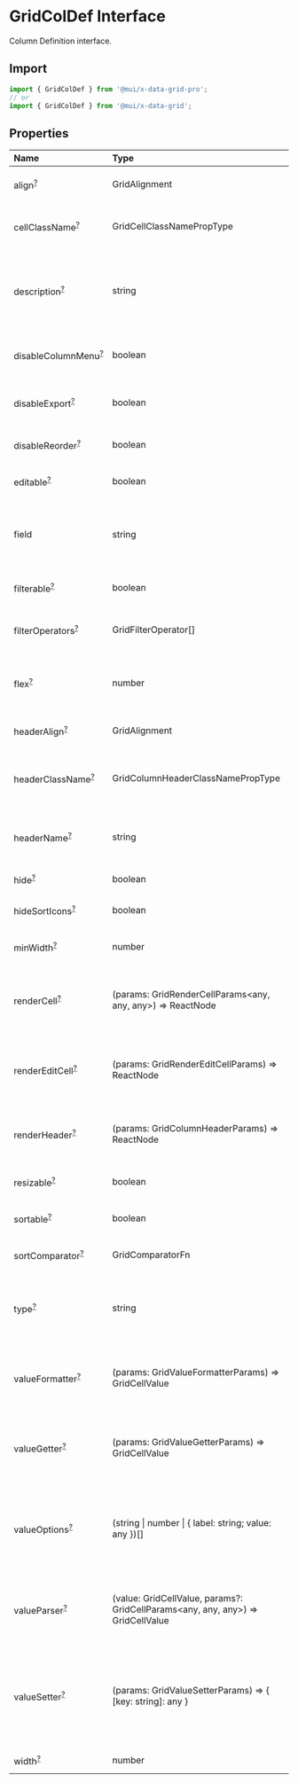 # GridColDef Interface

<p class="description">Column Definition interface.</p>

## Import

```js
import { GridColDef } from '@mui/x-data-grid-pro';
// or
import { GridColDef } from '@mui/x-data-grid';
```

## Properties

| Name                                                                                                | Type                                                                                                                    | Default                                          | Description                                                                                                             |
| :-------------------------------------------------------------------------------------------------- | :---------------------------------------------------------------------------------------------------------------------- | :----------------------------------------------- | :---------------------------------------------------------------------------------------------------------------------- |
| <span class="prop-name optional">align<sup><abbr title="optional">?</abbr></sup></span>             | <span class="prop-type">GridAlignment</span>                                                                            |                                                  | Allows to align the column values in cells.                                                                             |
| <span class="prop-name optional">cellClassName<sup><abbr title="optional">?</abbr></sup></span>     | <span class="prop-type">GridCellClassNamePropType</span>                                                                |                                                  | Class name that will be added in cells for that column.                                                                 |
| <span class="prop-name optional">description<sup><abbr title="optional">?</abbr></sup></span>       | <span class="prop-type">string</span>                                                                                   |                                                  | The description of the column rendered as tooltip if the column header name is not fully displayed.                     |
| <span class="prop-name optional">disableColumnMenu<sup><abbr title="optional">?</abbr></sup></span> | <span class="prop-type">boolean</span>                                                                                  | <span class="prop-default">false<br /></span>    | If `true`, the column menu is disabled for this column.                                                                 |
| <span class="prop-name optional">disableExport<sup><abbr title="optional">?</abbr></sup></span>     | <span class="prop-type">boolean</span>                                                                                  | <span class="prop-default">false<br /></span>    | If `true`, this column will not be included in exports.                                                                 |
| <span class="prop-name optional">disableReorder<sup><abbr title="optional">?</abbr></sup></span>    | <span class="prop-type">boolean</span>                                                                                  | <span class="prop-default">false<br /></span>    | If `true`, this column cannot be reordered.                                                                             |
| <span class="prop-name optional">editable<sup><abbr title="optional">?</abbr></sup></span>          | <span class="prop-type">boolean</span>                                                                                  | <span class="prop-default">false<br /></span>    | If `true`, the cells of the column are editable.                                                                        |
| <span class="prop-name">field</span>                                                                | <span class="prop-type">string</span>                                                                                   |                                                  | The column identifier. It's used to map with GridRowData values.                                                        |
| <span class="prop-name optional">filterable<sup><abbr title="optional">?</abbr></sup></span>        | <span class="prop-type">boolean</span>                                                                                  | <span class="prop-default">true<br /></span>     | If `true`, the column is filterable.                                                                                    |
| <span class="prop-name optional">filterOperators<sup><abbr title="optional">?</abbr></sup></span>   | <span class="prop-type">GridFilterOperator[]</span>                                                                     |                                                  | Allows setting the filter operators for this column.                                                                    |
| <span class="prop-name optional">flex<sup><abbr title="optional">?</abbr></sup></span>              | <span class="prop-type">number</span>                                                                                   |                                                  | If set, it indicates that a column has fluid width. Range [0, ∞).                                                       |
| <span class="prop-name optional">headerAlign<sup><abbr title="optional">?</abbr></sup></span>       | <span class="prop-type">GridAlignment</span>                                                                            |                                                  | Header cell element alignment.                                                                                          |
| <span class="prop-name optional">headerClassName<sup><abbr title="optional">?</abbr></sup></span>   | <span class="prop-type">GridColumnHeaderClassNamePropType</span>                                                        |                                                  | Class name that will be added in the column header cell.                                                                |
| <span class="prop-name optional">headerName<sup><abbr title="optional">?</abbr></sup></span>        | <span class="prop-type">string</span>                                                                                   |                                                  | The title of the column rendered in the column header cell.                                                             |
| <span class="prop-name optional">hide<sup><abbr title="optional">?</abbr></sup></span>              | <span class="prop-type">boolean</span>                                                                                  | <span class="prop-default">false<br /></span>    | If `true`, hide the column.                                                                                             |
| <span class="prop-name optional">hideSortIcons<sup><abbr title="optional">?</abbr></sup></span>     | <span class="prop-type">boolean</span>                                                                                  | <span class="prop-default">false<br /></span>    | Toggle the visibility of the sort icons.                                                                                |
| <span class="prop-name optional">minWidth<sup><abbr title="optional">?</abbr></sup></span>          | <span class="prop-type">number</span>                                                                                   | <span class="prop-default">50<br /></span>       | Sets the minimum width of a column.                                                                                     |
| <span class="prop-name optional">renderCell<sup><abbr title="optional">?</abbr></sup></span>        | <span class="prop-type">(params: GridRenderCellParams&lt;any, any, any&gt;) =&gt; ReactNode</span>                      |                                                  | Allows to override the component rendered as cell for this column.                                                      |
| <span class="prop-name optional">renderEditCell<sup><abbr title="optional">?</abbr></sup></span>    | <span class="prop-type">(params: GridRenderEditCellParams) =&gt; ReactNode</span>                                       |                                                  | Allows to override the component rendered in edit cell mode for this column.                                            |
| <span class="prop-name optional">renderHeader<sup><abbr title="optional">?</abbr></sup></span>      | <span class="prop-type">(params: GridColumnHeaderParams) =&gt; ReactNode</span>                                         |                                                  | Allows to render a component in the column header cell.                                                                 |
| <span class="prop-name optional">resizable<sup><abbr title="optional">?</abbr></sup></span>         | <span class="prop-type">boolean</span>                                                                                  | <span class="prop-default">true<br /></span>     | If `true`, the column is resizable.                                                                                     |
| <span class="prop-name optional">sortable<sup><abbr title="optional">?</abbr></sup></span>          | <span class="prop-type">boolean</span>                                                                                  | <span class="prop-default">true<br /></span>     | If `true`, the column is sortable.                                                                                      |
| <span class="prop-name optional">sortComparator<sup><abbr title="optional">?</abbr></sup></span>    | <span class="prop-type">GridComparatorFn</span>                                                                         |                                                  | A comparator function used to sort rows.                                                                                |
| <span class="prop-name optional">type<sup><abbr title="optional">?</abbr></sup></span>              | <span class="prop-type">string</span>                                                                                   | <span class="prop-default">'string'<br /></span> | Type allows to merge this object with a default definition [GridColDef](/api/data-grid/grid-col-def/).                  |
| <span class="prop-name optional">valueFormatter<sup><abbr title="optional">?</abbr></sup></span>    | <span class="prop-type">(params: GridValueFormatterParams) =&gt; GridCellValue</span>                                   |                                                  | Function that allows to apply a formatter before rendering its value.                                                   |
| <span class="prop-name optional">valueGetter<sup><abbr title="optional">?</abbr></sup></span>       | <span class="prop-type">(params: GridValueGetterParams) =&gt; GridCellValue</span>                                      |                                                  | Function that allows to get a specific data instead of field to render in the cell.                                     |
| <span class="prop-name optional">valueOptions<sup><abbr title="optional">?</abbr></sup></span>      | <span class="prop-type">(string \| number \| { label: string; value: any })[]</span>                                    |                                                  | To be used in combination with `type: 'singleSelect'`. This is an array of the possible cell values and labels.         |
| <span class="prop-name optional">valueParser<sup><abbr title="optional">?</abbr></sup></span>       | <span class="prop-type">(value: GridCellValue, params?: GridCellParams&lt;any, any, any&gt;) =&gt; GridCellValue</span> |                                                  | Function that takes the user-entered value and converts it to a value used internally.                                  |
| <span class="prop-name optional">valueSetter<sup><abbr title="optional">?</abbr></sup></span>       | <span class="prop-type">(params: GridValueSetterParams) =&gt; { [key: string]: any }</span>                             |                                                  | Function that allows to customize how the entered value is stored in the row.<br />It only works with cell/row editing. |
| <span class="prop-name optional">width<sup><abbr title="optional">?</abbr></sup></span>             | <span class="prop-type">number</span>                                                                                   | <span class="prop-default">100<br /></span>      | Set the width of the column.                                                                                            |
